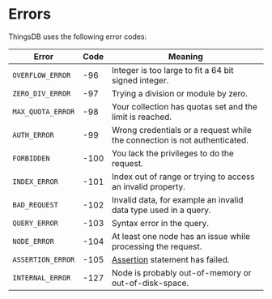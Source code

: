 # Errors

ThingsDB uses the following error codes:


Error | Code | Meaning
------| ---- | -------
`OVERFLOW_ERROR` | -96 | Integer is too large to fit a 64 bit signed integer.
`ZERO_DIV_ERROR` | -97 | Trying a division or module by zero.
`MAX_QUOTA_ERROR` | -98 | Your collection has quotas set and the limit is reached.
`AUTH_ERROR` | -99 | Wrong credentials or a request while the connection is not authenticated.
`FORBIDDEN` | -100 | You lack the privileges to do the request.
`INDEX_ERROR` | -101 | Index out of range or trying to access an invalid property.
`BAD_REQUEST` | -102 | Invalid data, for example an invalid data type used in a query.
`QUERY_ERROR` | -103 | Syntax error in the query.
`NODE_ERROR` | -104 | At least one node has an issue while processing the request.
`ASSERTION_ERROR` | -105 | [Assertion](#assert) statement has failed.
`INTERNAL_ERROR` | -127 | Node is probably out-of-memory or out-of-disk-space.
